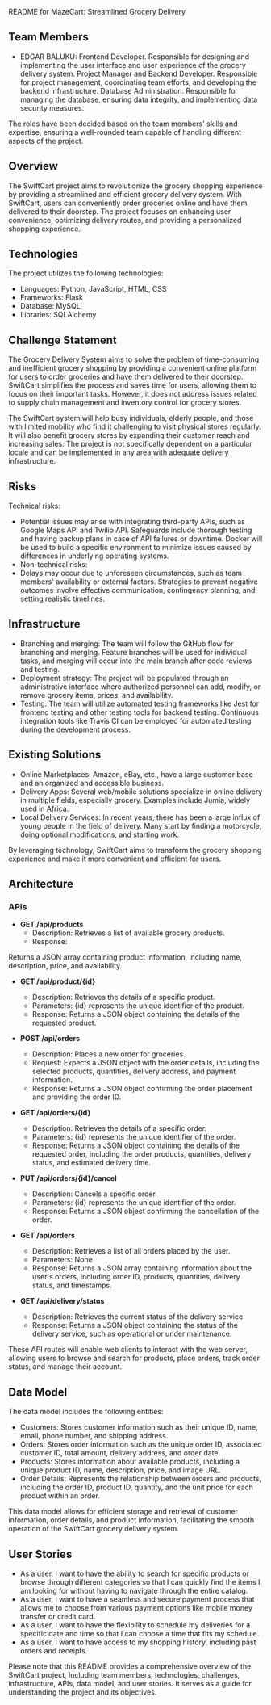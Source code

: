 README for MazeCart: Streamlined Grocery Delivery



## Team Members

- EDGAR BALUKU: Frontend Developer. Responsible for designing and implementing the user interface and user experience of the grocery delivery system.
 Project Manager and Backend Developer. Responsible for project management, coordinating team efforts, and developing the backend infrastructure.
Database Administration. Responsible for managing the database, ensuring data integrity, and implementing data security measures.

The roles have been decided based on the team members' skills and expertise, ensuring a well-rounded team capable of handling different aspects of the project.

## Overview

The SwiftCart project aims to revolutionize the grocery shopping experience by providing a streamlined and efficient grocery delivery system. With SwiftCart, users can conveniently order groceries online and have them delivered to their doorstep. The project focuses on enhancing user convenience, optimizing delivery routes, and providing a personalized shopping experience.

## Technologies

The project utilizes the following technologies:

- Languages: Python, JavaScript, HTML, CSS
- Frameworks: Flask
- Database: MySQL
- Libraries: SQLAlchemy

## Challenge Statement

The Grocery Delivery System aims to solve the problem of time-consuming and inefficient grocery shopping by providing a convenient online platform for users to order groceries and have them delivered to their doorstep. SwiftCart simplifies the process and saves time for users, allowing them to focus on their important tasks. However, it does not address issues related to supply chain management and inventory control for grocery stores.

The SwiftCart system will help busy individuals, elderly people, and those with limited mobility who find it challenging to visit physical stores regularly. It will also benefit grocery stores by expanding their customer reach and increasing sales. The project is not specifically dependent on a particular locale and can be implemented in any area with adequate delivery infrastructure.

## Risks

Technical risks:
- Potential issues may arise with integrating third-party APIs, such as Google Maps API and Twilio API. Safeguards include thorough testing and having backup plans in case of API failures or downtime. Docker will be used to build a specific environment to minimize issues caused by differences in underlying operating systems.
- Non-technical risks:
- Delays may occur due to unforeseen circumstances, such as team members' availability or external factors. Strategies to prevent negative outcomes involve effective communication, contingency planning, and setting realistic timelines.

## Infrastructure

- Branching and merging: The team will follow the GitHub flow for branching and merging. Feature branches will be used for individual tasks, and merging will occur into the main branch after code reviews and testing.
- Deployment strategy: The project will be populated through an administrative interface where authorized personnel can add, modify, or remove grocery items, prices, and availability.
- Testing: The team will utilize automated testing frameworks like Jest for frontend testing and other testing tools for backend testing. Continuous integration tools like Travis CI can be employed for automated testing during the development process.

## Existing Solutions

- Online Marketplaces: Amazon, eBay, etc., have a large customer base and an organized and accessible business.
- Delivery Apps: Several web/mobile solutions specialize in online delivery in multiple fields, especially grocery. Examples include Jumia, widely used in Africa.
- Local Delivery Services: In recent years, there has been a large influx of young people in the field of delivery. Many start by finding a motorcycle, doing optional modifications, and starting work.

By leveraging technology, SwiftCart aims to transform the grocery shopping experience and make it more convenient and efficient for users.

## Architecture

### APIs

- **GET /api/products**
  - Description: Retrieves a list of available grocery products.
  - Response:

 Returns a JSON array containing product information, including name, description, price, and availability.

- **GET /api/product/{id}**
  - Description: Retrieves the details of a specific product.
  - Parameters: {id} represents the unique identifier of the product.
  - Response: Returns a JSON object containing the details of the requested product.

- **POST /api/orders**
  - Description: Places a new order for groceries.
  - Request: Expects a JSON object with the order details, including the selected products, quantities, delivery address, and payment information.
  - Response: Returns a JSON object confirming the order placement and providing the order ID.

- **GET /api/orders/{id}**
  - Description: Retrieves the details of a specific order.
  - Parameters: {id} represents the unique identifier of the order.
  - Response: Returns a JSON object containing the details of the requested order, including the order products, quantities, delivery status, and estimated delivery time.

- **PUT /api/orders/{id}/cancel**
  - Description: Cancels a specific order.
  - Parameters: {id} represents the unique identifier of the order.
  - Response: Returns a JSON object confirming the cancellation of the order.

- **GET /api/orders**
  - Description: Retrieves a list of all orders placed by the user.
  - Parameters: None
  - Response: Returns a JSON array containing information about the user's orders, including order ID, products, quantities, delivery status, and timestamps.

- **GET /api/delivery/status**
  - Description: Retrieves the current status of the delivery service.
  - Response: Returns a JSON object containing the status of the delivery service, such as operational or under maintenance.

These API routes will enable web clients to interact with the web server, allowing users to browse and search for products, place orders, track order status, and manage their account.

## Data Model

The data model includes the following entities:

- Customers: Stores customer information such as their unique ID, name, email, phone number, and shipping address.
- Orders: Stores order information such as the unique order ID, associated customer ID, total amount, delivery address, and order date.
- Products: Stores information about available products, including a unique product ID, name, description, price, and image URL.
- Order Details: Represents the relationship between orders and products, including the order ID, product ID, quantity, and the unit price for each product within an order.

This data model allows for efficient storage and retrieval of customer information, order details, and product information, facilitating the smooth operation of the SwiftCart grocery delivery system.

## User Stories

- As a user, I want to have the ability to search for specific products or browse through different categories so that I can quickly find the items I am looking for without having to navigate through the entire catalog.
- As a user, I want to have a seamless and secure payment process that allows me to choose from various payment options like mobile money transfer or credit card.
- As a user, I want to have the flexibility to schedule my deliveries for a specific date and time so that I can choose a time that fits my schedule.
- As a user, I want to have access to my shopping history, including past orders and receipts.

Please note that this README provides a comprehensive overview of the SwiftCart project, including team members, technologies, challenges, infrastructure, APIs, data model, and user stories. It serves as a guide for understanding the project and its objectives.

